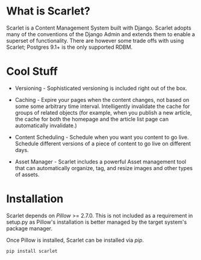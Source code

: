What is Scarlet?
==

Scarlet is a Content Management System built with Django. Scarlet adopts many
of the conventions of the Django Admin and extends them to enable a superset of
functionality. There are however some trade offs with using Scarlet; Postgres
9.1+ is the only supported RDBM.

Cool Stuff
==

* Versioning - Sophisticated versioning is included right out of the box.

* Caching - Expire your pages when the content changes, not based on some some
arbitrary time interval. Intelligently invalidate the cache for groups of
related objects (for example, when you publish a new article, the cache for
both the homepage and the article list page can automatically invalidate.)

* Content Scheduling - Schedule when you want you content to go live. Schedule
different versions of a piece of content to go live on different days.

* Asset Manager - Scarlet includes a powerful Asset management tool that can
automatically organize, tag, and resize images and other types of assets.

Installation
==

Scarlet depends on *Pillow* >= 2.7.0. This is not included as a requirement in
setup.py as Pillow's installation is better managed by the target system's
package manager.

Once Pillow is installed, Scarlet can be installed via *pip*.

    pip install scarlet
